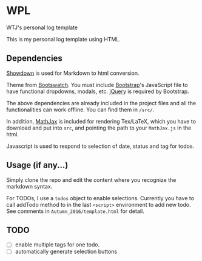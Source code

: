# WPL
WTJ's personal log template

This is my personal log template using HTML.

## Dependencies

[Showdown](https://github.com/showdownjs/showdown) is used for Markdown to html conversion.

Theme from [Bootswatch](http://bootswatch.com).
You must include [Bootstrap](http://getbootstrap.com/)'s JavaScript file to have functional dropdowns, modals, etc.
[jQuery](https://jquery.com/) is required by Bootstrap.

The above dependencies are already included in the project files and all the functionalities can work offline. You can find them in `/src/`.

In addition, [MathJax](http://www.mathjax.org/) is included for rendering Tex/LaTeX, 
which you have to download and put into `src`, and pointing the path to your `MathJax.js` in the html.

Javascript is used to respond to selection of date, status and tag for todos.

## Usage (if any...)

Simply clone the repo and edit the content where you recognize the markdown syntax.

For TODOs, I use a `todos` object to enable selections.
Currently you have to call addTodo method to in the last `<script>` environment to add new todo. See comments in `Autumn_2016/template.html` for detail.

## TODO
- [ ] enable multiple tags for one todo.
- [ ] automatically generate selection buttons
